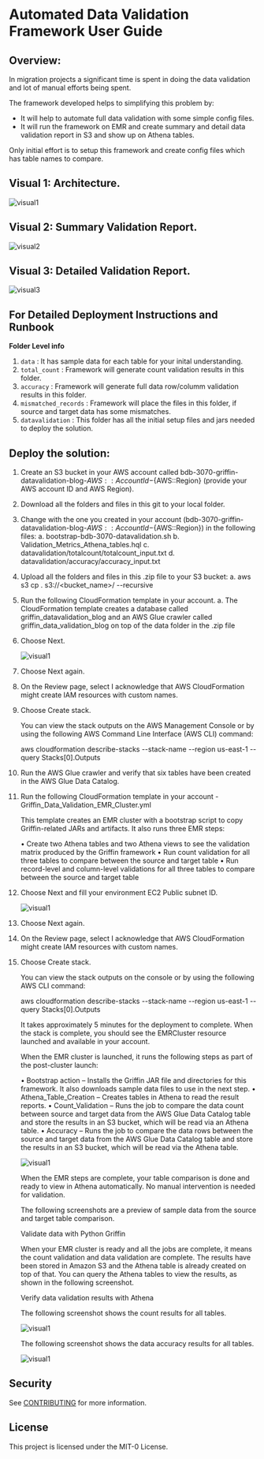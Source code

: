 # Automated Data Validation Framework User Guide

## Overview:

In migration projects a significant time is spent in doing the data validation and lot of manual efforts being spent. 

The framework developed helps to simplifying this problem by:
- It will help to automate full data validation with some simple config files.
- It will run the framework on EMR and create summary and detail data validation report in S3 and show up on Athena tables.

Only initial effort is to setup this framework and create config files which has table names to compare.

## Visual 1: Architecture.

![visual1](./img/visual1.png)

## Visual 2: Summary Validation Report.

![visual2](./img/visual2.png)

## Visual 3: Detailed Validation Report.

![visual3](./img/visual3.png)

## For Detailed Deployment Instructions and Runbook

<b>Folder Level info</b>
       
1. `data` : It has sample data for each table for your inital understanding.
2. `total_count` : Framework will generate count validation results in this folder.
3. `accuracy` : Framework will generate full data row/columm validation results in this folder.
4. `mismatched_records` : Framework will place the files in this folder, if source and target data has some mismatches.
5. `datavalidation` : This folder has all the initial setup files and jars needed to deploy the solution.

## Deploy the solution:

1.	Create an S3 bucket in your AWS account called bdb-3070-griffin-datavalidation-blog-${AWS::AccountId}-${AWS::Region} (provide your AWS account ID and AWS Region).
2. Download all the folders and files in this git to your local folder.
3. Change <bucket name> with the one you created in your account (bdb-3070-griffin-datavalidation-blog-${AWS::AccountId}-${AWS::Region}) in the following files:
	a.	bootstrap-bdb-3070-datavalidation.sh
	b.	Validation_Metrics_Athena_tables.hql
	c.	datavalidation/totalcount/totalcount_input.txt
	d.	datavalidation/accuracy/accuracy_input.txt
4. Upload all the folders and files in this .zip file to your S3 bucket:
	a. aws s3 cp . s3://<bucket_name>/ --recursive
5.	Run the following CloudFormation template in your account.
	a. The CloudFormation template creates a database called griffin_datavalidation_blog and an AWS Glue crawler called griffin_data_validation_blog on top of the data folder in the .zip file
6. Choose Next.

   ![visual1](./img/visual4.png)

7.	Choose Next again.
8.	On the Review page, select I acknowledge that AWS CloudFormation might create IAM resources with custom names.
9.	Choose Create stack.


	You can view the stack outputs on the AWS Management Console or by using the following AWS Command Line Interface (AWS CLI) command:

	aws cloudformation describe-stacks --stack-name <stack-name> --region us-east-1 --query Stacks[0].Outputs 

10.	Run the AWS Glue crawler and verify that six tables have been created in the AWS Glue Data Catalog.
11.	Run the following CloudFormation template in your account - Griffin_Data_Validation_EMR_Cluster.yml


	This template creates an EMR cluster with a bootstrap script to copy Griffin-related JARs and artifacts. It also runs three EMR steps:

	•	Create two Athena tables and two Athena views to see the validation matrix produced by the Griffin framework
	•	Run count validation for all three tables to compare between the source and target table
	•	Run record-level and column-level validations for all three tables to compare between the source and target table

12.	Choose Next and fill your environment EC2 Public subnet ID.

	![visual1](./img/visual5.png)

13.	Choose Next again.
14.	On the Review page, select I acknowledge that AWS CloudFormation might create IAM resources with custom names.
15.	Choose Create stack.

	You can view the stack outputs on the console or by using the following AWS CLI command:

	aws cloudformation describe-stacks --stack-name <stack-name> --region us-east-1 --query Stacks[0].Outputs 

	It takes approximately 5 minutes for the deployment to complete. When the stack is complete, you should see the EMRCluster resource launched and available in your account. 

	When the EMR cluster is launched, it runs the following steps as part of the post-cluster launch:

	•	Bootstrap action – Installs the Griffin JAR file and directories for this framework. It also downloads sample data files to use in the next step.
	•	Athena_Table_Creation – Creates tables in Athena to read the result reports. 
	•	Count_Validation – Runs the job to compare the data count between source and target data from the AWS Glue Data Catalog table and store the results in an S3 bucket, which will be read via an Athena table.
	•	Accuracy – Runs the job to compare the data rows between the source and target data from the AWS Glue Data Catalog table and store the results in an S3 bucket, which will be read via the Athena table.

	![visual1](./img/visual6.png)

	When the EMR steps are complete, your table comparison is done and ready to view in Athena automatically. No manual intervention is needed for validation.

	The following screenshots are a preview of sample data from the source and target table comparison.

	Validate data with Python Griffin

	When your EMR cluster is ready and all the jobs are complete, it means the count validation and data validation are complete. The results have been stored in Amazon S3 and the Athena table is already created on top of that. You can query the Athena tables to view the results, as shown in the following screenshot.

	Verify data validation results with Athena
	
	The following screenshot shows the count results for all tables.

	![visual1](./img/visual2.png)


	The following screenshot shows the data accuracy results for all tables.

	![visual1](./img/visual3.png)
       
## Security

See [CONTRIBUTING](CONTRIBUTING.md#security-issue-notifications) for more information.

## License

This project is licensed under the MIT-0 License.

